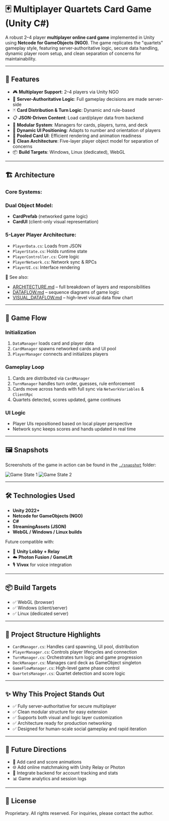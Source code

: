 # 🃏 Multiplayer Quartets Card Game (Unity C#)

A robust 2–4 player **multiplayer online card game** implemented in Unity using **Netcode for GameObjects (NGO)**. The game replicates the "quartets" gameplay style, featuring server-authoritative logic, secure data handling, dynamic player room setup, and clean separation of concerns for maintainability.

---

## 🚀 Features

* 🎮 **Multiplayer Support**: 2–4 players via Unity NGO
* 📡 **Server-Authoritative Logic**: Full gameplay decisions are made server-side
* 🃏 **Card Distribution & Turn Logic**: Dynamic and rule-based
* 📋 **JSON-Driven Content**: Load card/player data from backend
* 🧠 **Modular System**: Managers for cards, players, turns, and deck
* 🎨 **Dynamic UI Positioning**: Adapts to number and orientation of players
* 🔁 **Pooled Card UI**: Efficient rendering and animation readiness
* 🧱 **Clean Architecture**: Five-layer player object model for separation of concerns
* 📦 **Build Targets**: Windows, Linux (dedicated), WebGL

---

## 🏗️ Architecture

### Core Systems:

### Dual Object Model:

* **CardPrefab** (networked game logic)
* **CardUI** (client-only visual representation)

### 5-Layer Player Architecture:

* `PlayerData.cs`: Loads from JSON
* `PlayerState.cs`: Holds runtime state
* `PlayerController.cs`: Core logic
* `PlayerNetwork.cs`: Network sync & RPCs
* `PlayerUI.cs`: Interface rendering

📄 See also:
- [ARCHITECTURE.md](./ARCHITECTURE.md) – full breakdown of layers and responsibilities
- [DATAFLOW.md](./DATAFLOW.md) – sequence diagrams of game logic
- [VISUAL_DATAFLOW.md](./VISUAL_DATAFLOW.md) – high-level visual data flow chart

---

## 🔄 Game Flow

### Initialization

1. `DataManager` loads card and player data
2. `CardManager` spawns networked cards and UI pool
3. `PlayerManager` connects and initializes players

### Gameplay Loop

1. Cards are distributed via `CardManager`
2. `TurnManager` handles turn order, guesses, rule enforcement
3. Cards move across hands with full sync via `NetworkVariables` & `ClientRpc`
4. Quartets detected, scores updated, game continues

### UI Logic

* Player UIs repositioned based on local player perspective
* Network sync keeps scores and hands updated in real time

---

## 🖼️ Snapshots

Screenshots of the game in action can be found in the [`./snapshot`](./snapshot) folder:

![Game State 1](./snapshot/screenshot1.png)
![Game State 2](./snapshot/screenshot2.png)

---

## 🛠️ Technologies Used

* **Unity 2022+**
* **Netcode for GameObjects (NGO)**
* **C#**
* **StreamingAssets (JSON)**
* **WebGL / Windows / Linux builds**

Future compatible with:

* 🧩 **Unity Lobby + Relay**
* ☁️ **Photon Fusion / GameLift**
* 🎙️ **Vivox** for voice integration

---

## 📦 Build Targets

* ✅ WebGL (browser)
* ✅ Windows (client/server)
* ✅ Linux (dedicated server)

---

## 📂 Project Structure Highlights

* `CardManager.cs`: Handles card spawning, UI pool, distribution
* `PlayerManager.cs`: Controls player lifecycles and connection
* `TurnManager.cs`: Orchestrates turn logic and game progression
* `DeckManager.cs`: Manages card deck as GameObject singleton
* `GameFlowManager.cs`: High-level game phase control
* `QuartetsManager.cs`: Quartet detection and score logic

---

## ✨ Why This Project Stands Out

* ✅ Fully server-authoritative for secure multiplayer
* ✅ Clean modular structure for easy extension
* ✅ Supports both visual and logic layer customization
* ✅ Architecture ready for production networking
* ✅ Designed for human-scale social gameplay and rapid iteration

---

## 📍 Future Directions

* 🎥 Add card and score animations
* 🌐 Add online matchmaking with Unity Relay or Photon
* 🧩 Integrate backend for account tracking and stats
* 📊 Game analytics and session logs

---

## 📜 License

Proprietary. All rights reserved. For inquiries, please contact the author.

